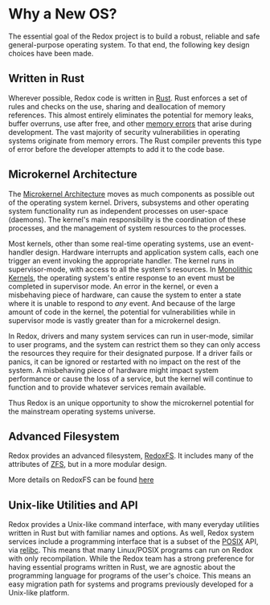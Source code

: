 # Why a New OS?

The essential goal of the Redox project is to build a robust, reliable and safe general-purpose operating system. To that end, the following key design choices have been made.

## Written in Rust

Wherever possible, Redox code is written in [Rust](https://www.rust-lang.org/). Rust enforces a set of rules and checks on the use, sharing and deallocation of memory references. This almost entirely eliminates the potential for memory leaks, buffer overruns, use after free, and other [memory errors](https://en.wikipedia.org/wiki/Memory_safety#Types_of_memory_errors) that arise during development. The vast majority of security vulnerabilities in operating systems originate from memory errors. The Rust compiler prevents this type of error before the developer attempts to add it to the code base.

## Microkernel Architecture

The [Microkernel Architecture](https://en.wikipedia.org/wiki/Microkernel) moves as much components as possible out of the operating system kernel. Drivers, subsystems and other operating system functionality run as independent processes on user-space (daemons). The kernel's main responsibility is the coordination of these processes, and the management of system resources to the processes.

Most kernels, other than some real-time operating systems, use an event-handler design. Hardware interrupts and application system calls, each one trigger an event invoking the appropriate handler. The kernel runs in supervisor-mode, with access to all the system's resources. In [Monolithic Kernels](https://en.wikipedia.org/wiki/Monolithic_kernel), the operating system's entire response to an event must be completed in supervisor mode. An error in the kernel, or even a misbehaving piece of hardware, can cause the system to enter a state where it is unable to respond to *any* event. And because of the large amount of code in the kernel, the potential for vulnerabilities while in supervisor mode is vastly greater than for a microkernel design.

In Redox, drivers and many system services can run in user-mode, similar to user programs, and the system can restrict them so they can only access the resources they require for their designated purpose. If a driver fails or panics, it can be ignored or restarted with no impact on the rest of the system. A misbehaving piece of hardware might impact system performance or cause the loss of a service, but the kernel will continue to function and to provide whatever services remain available.

Thus Redox is an unique opportunity to show the microkernel potential for the mainstream operating systems universe.

## Advanced Filesystem

Redox provides an advanced filesystem, [RedoxFS](https://gitlab.redox-os.org/redox-os/redoxfs). It includes many of the attributes of [ZFS](https://en.wikipedia.org/wiki/OpenZFS), but in a more modular design. 

More details on RedoxFS can be found [here](./ch04-08-redoxfs.md)

## Unix-like Utilities and API

Redox provides a Unix-like command interface, with many everyday utilities written in Rust but with familiar names and options. As well, Redox system services include a programming interface that is a subset of the [POSIX](https://en.wikipedia.org/wiki/POSIX) API, via [relibc](https://gitlab.redox-os.org/redox-os/relibc). This means that many Linux/POSIX programs can run on Redox with only recompilation. While the Redox team has a strong preference for having essential programs written in Rust, we are agnostic about the programming language for programs of the user's choice. This means an easy migration path for systems and programs previously developed for a Unix-like platform.
